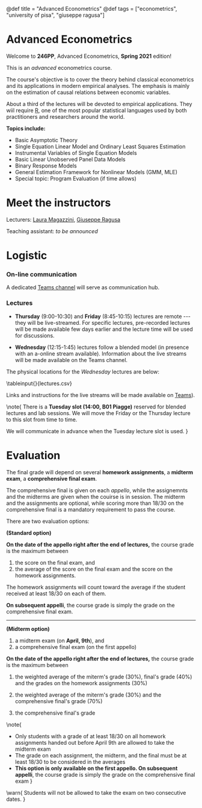 @def title = "Advanced Econometrics"
@def tags = ["econometrics", "university of pisa", "giuseppe ragusa"]

# Advanced Econometrics

Welcome to **246PP**, Advanced Econometrics, **Spring 2021** edition!

This is an _advanced_ econometrics course. 

The course's objective is to cover the theory behind classical econometrics and its applications in modern empirical analyses. The emphasis is mainly on the estimation of causal relations between economic variables. 

About a third of the lectures will be devoted to empirical applications. They wiil require [R](https://cran.r-project.org),  one of the most popular statistical languages used by both practitioners and researchers around the world. 


**Topics include:**

 - Basic Asymptotic Theory
 - Single Equation Linear Model and Ordinary Least Squares Estimation
 - Instrumental Variables of Single Equation Models
 - Basic Linear Unobserved Panel Data Models
 - Binary Response Models
 - General Estimation Framework for Nonlinear Models (GMM, MLE)
 - Special topic: Program Evaluation (if time allows)

# Meet the instructors

Lecturers: [Laura Magazzini](https://sites.google.com/site/magazzinilaura/home), [Giuseppe Ragusa](https://gragusa.org)

Teaching assistant: _to be announced_

# Logistic

### On-line communication

A dedicated [Teams channel](https://teams.microsoft.com/l/team/19%3a3b04a0e7a517448aa84b1525fe986553%40thread.tacv2/conversations?groupId=3734028b-c82f-4a44-90d0-e5d52f8df440&tenantId=c7456b31-a220-47f5-be52-473828670aa1) will serve as communication hub. 


### Lectures 

- **Thursday** (9:00-10:30) and **Friday** (8:45-10:15) lectures are remote --- they will be live-streamed. For specific lectures, pre-recorded lectures will be made available few days earlier and the lecture time will be used for discussions.

- **Wednesday** (12:15-1:45) lectures follow a blended model (in presence with an a-online stream available). Information about the live streams will be made available on the Teams channel. 

The physical locations for the _Wednesday_ lectures are below:

\tableinput{}{lectures.csv}

Links and instructions for the live streams will be made available on [Teams](https://teams.microsoft.com/l/team/19%3a3b04a0e7a517448aa84b1525fe986553%40thread.tacv2/conversations?groupId=3734028b-c82f-4a44-90d0-e5d52f8df440&tenantId=c7456b31-a220-47f5-be52-473828670aa1)).


\note{
There is a **Tuesday slot (14:00, B01 Piagge)** reserved for blended lectures and lab sessions. We will move the Friday or the Thursday lecture to this slot from time to time. 

We will communicate in advance when the Tuesday lecture slot is used.
}

# Evaluation

The final grade will depend on several **homework assignments**, a **midterm exam**, a **comprehensive final exam**.
 
The comprehensive final is given on each _appello_, while the assignemnts and the midterms are given when the couirse is in session. The midterm and the assignments are optional, while scoring more than 18/30 on the comprehensive final is a mandatory requirement to pass the course. 

There are two evaluation options:

**(Standard option)**

**On the date of the appello right after the end of lectures,** the course grade is the maximum between 

1. the score on the final exam, and 
2. the average of the score on the final exam and the score on the homework assignments. 

The homework assignments will count toward the average if the student received at least 18/30 on each of them.

**On subsequent appelli**, the course grade is simply the grade on the comprehensive final exam.

---

**(Midterm option)**

1. a midterm exam (on **April, 9th**), and 
2. a comprehensive final exam (on the first appello) 

**On the date of the appello right after the end of lectures,** the course grade is the maximum between

1. the weighted average of the miterm's grade (30%), final's grade (40%) and the grades on the homework assignments (30%)

2. the weighted average of the miterm's grade (30%) and the comprehensive final's grade (70%) 

3. the comprehensive final's grade


\note{
- Only students with a grade of at least 18/30 on all homework assignments handed out before April 9th are allowed to take the midterm exam
- The grade on each assignment, the midterm, and the final must be at least 18/30 to be considered in the averages
- **This option is only available on the first appello.  On subsequent appelli**, the course grade is simply the grade on the comprehensive final exam
}

\warn{
Students will not be allowed to take the exam on two consecutive dates.
}

